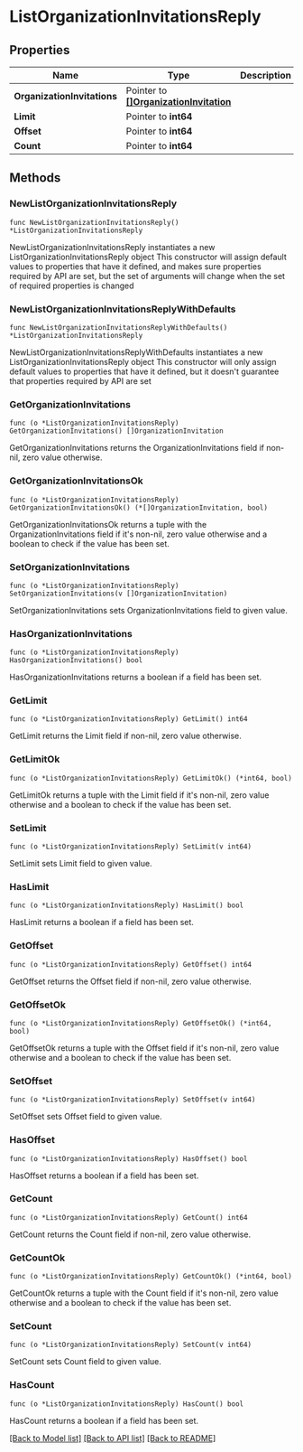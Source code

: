 # ListOrganizationInvitationsReply

## Properties

Name | Type | Description | Notes
------------ | ------------- | ------------- | -------------
**OrganizationInvitations** | Pointer to [**[]OrganizationInvitation**](OrganizationInvitation.md) |  | [optional] 
**Limit** | Pointer to **int64** |  | [optional] 
**Offset** | Pointer to **int64** |  | [optional] 
**Count** | Pointer to **int64** |  | [optional] 

## Methods

### NewListOrganizationInvitationsReply

`func NewListOrganizationInvitationsReply() *ListOrganizationInvitationsReply`

NewListOrganizationInvitationsReply instantiates a new ListOrganizationInvitationsReply object
This constructor will assign default values to properties that have it defined,
and makes sure properties required by API are set, but the set of arguments
will change when the set of required properties is changed

### NewListOrganizationInvitationsReplyWithDefaults

`func NewListOrganizationInvitationsReplyWithDefaults() *ListOrganizationInvitationsReply`

NewListOrganizationInvitationsReplyWithDefaults instantiates a new ListOrganizationInvitationsReply object
This constructor will only assign default values to properties that have it defined,
but it doesn't guarantee that properties required by API are set

### GetOrganizationInvitations

`func (o *ListOrganizationInvitationsReply) GetOrganizationInvitations() []OrganizationInvitation`

GetOrganizationInvitations returns the OrganizationInvitations field if non-nil, zero value otherwise.

### GetOrganizationInvitationsOk

`func (o *ListOrganizationInvitationsReply) GetOrganizationInvitationsOk() (*[]OrganizationInvitation, bool)`

GetOrganizationInvitationsOk returns a tuple with the OrganizationInvitations field if it's non-nil, zero value otherwise
and a boolean to check if the value has been set.

### SetOrganizationInvitations

`func (o *ListOrganizationInvitationsReply) SetOrganizationInvitations(v []OrganizationInvitation)`

SetOrganizationInvitations sets OrganizationInvitations field to given value.

### HasOrganizationInvitations

`func (o *ListOrganizationInvitationsReply) HasOrganizationInvitations() bool`

HasOrganizationInvitations returns a boolean if a field has been set.

### GetLimit

`func (o *ListOrganizationInvitationsReply) GetLimit() int64`

GetLimit returns the Limit field if non-nil, zero value otherwise.

### GetLimitOk

`func (o *ListOrganizationInvitationsReply) GetLimitOk() (*int64, bool)`

GetLimitOk returns a tuple with the Limit field if it's non-nil, zero value otherwise
and a boolean to check if the value has been set.

### SetLimit

`func (o *ListOrganizationInvitationsReply) SetLimit(v int64)`

SetLimit sets Limit field to given value.

### HasLimit

`func (o *ListOrganizationInvitationsReply) HasLimit() bool`

HasLimit returns a boolean if a field has been set.

### GetOffset

`func (o *ListOrganizationInvitationsReply) GetOffset() int64`

GetOffset returns the Offset field if non-nil, zero value otherwise.

### GetOffsetOk

`func (o *ListOrganizationInvitationsReply) GetOffsetOk() (*int64, bool)`

GetOffsetOk returns a tuple with the Offset field if it's non-nil, zero value otherwise
and a boolean to check if the value has been set.

### SetOffset

`func (o *ListOrganizationInvitationsReply) SetOffset(v int64)`

SetOffset sets Offset field to given value.

### HasOffset

`func (o *ListOrganizationInvitationsReply) HasOffset() bool`

HasOffset returns a boolean if a field has been set.

### GetCount

`func (o *ListOrganizationInvitationsReply) GetCount() int64`

GetCount returns the Count field if non-nil, zero value otherwise.

### GetCountOk

`func (o *ListOrganizationInvitationsReply) GetCountOk() (*int64, bool)`

GetCountOk returns a tuple with the Count field if it's non-nil, zero value otherwise
and a boolean to check if the value has been set.

### SetCount

`func (o *ListOrganizationInvitationsReply) SetCount(v int64)`

SetCount sets Count field to given value.

### HasCount

`func (o *ListOrganizationInvitationsReply) HasCount() bool`

HasCount returns a boolean if a field has been set.


[[Back to Model list]](../README.md#documentation-for-models) [[Back to API list]](../README.md#documentation-for-api-endpoints) [[Back to README]](../README.md)


